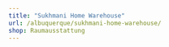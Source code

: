 ```yaml
---
title: "Sukhmani Home Warehouse"
url: /albuquerque/sukhmani-home-warehouse/
shop: Raumausstattung
---
```

